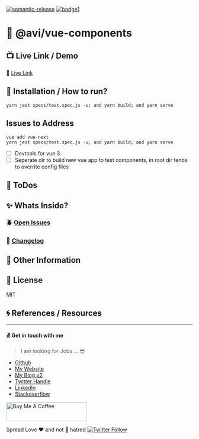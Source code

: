 [![semantic-release](https://img.shields.io/badge/%20%20%F0%9F%93%A6%F0%9F%9A%80-semantic--release-e10079.svg)](https://github.com/semantic-release/semantic-release)
[![badge1][badge1-img]][link1]

[badge1-img]: https://img.shields.io/badge/<LABEL>-<MESSAGE>-<COLOR>
[link1]: https://github.com/avimehenwal

# :open_file_folder: @avi/vue-components


## :tv: Live Link / Demo

:link: [Live Link][url]

## :wrench: Installation / How to run?

```
yarn jest specs/test.spec.js -u; and yarn build; and yarn serve
```


## Issues to Address

```
vue add vue-next
yarn jest specs/test.spec.js -u; and yarn build; and yarn serve
```

* [ ] Devtools for vue 3
* [ ] Seperate dir to build new vue app to test components, in root dir tends to overrite config files

## :pushpin: ToDos


## :sparkles: Whats Inside?


### :beetle: [Open Issues][issue]


### :date: [Changelog][changelog]


## :paperclip: Other Information


## :herb: License

MIT

## :cyclone: References / Resources


[url]: liveLink
[issue]: issue
[changelog]: ./CHANGELOG.md

---


#### :v: Get in touch with me

> I am looking for Jobs ... :sunglasses:

* [Github](https://github.com/avimehenwal/)
* [My Website](https://avimehenwal.in)
* [My Blog v2](https://avimehenwal2.netlify.app/)
* [Twitter Handle](https://twitter.com/avimehenwal)
* [LinkedIn](https://in.linkedin.com/in/avimehenwal)
* [Stackoverflow](https://stackoverflow.com/users/1915935/avi-mehenwal)

<a href="https://www.buymeacoffee.com/F1j07cV" target="_blank"><img src="https://cdn.buymeacoffee.com/buttons/default-orange.png" alt="Buy Me A Coffee" style="height: 51px !important;width: 217px !important;" ></a>

 Spread Love :hearts: and not :no_entry_sign: hatred   [![Twitter Follow](https://img.shields.io/twitter/follow/avimehenwal.svg?style=social)](https://twitter.com/avimehenwal)